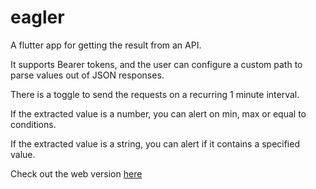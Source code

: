 # eagler

A flutter app for getting the result from an API.

It supports Bearer tokens, and the user can configure a custom path to parse values out of JSON responses.

There is a toggle to send the requests on a recurring 1 minute interval. 

If the extracted value is a number, you can alert on min, max or equal to conditions.

If the extracted value is a string, you can alert if it contains a specified value.

Check out the web version [here](https://posthello-code.github.io/eagler)
